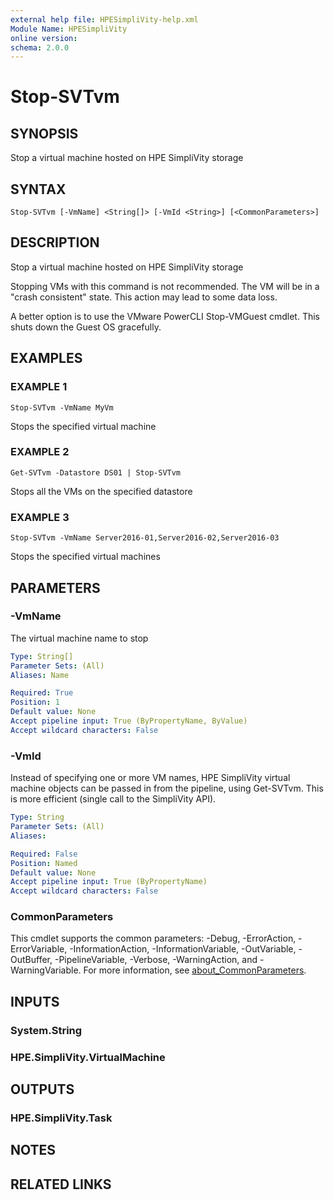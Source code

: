 ```yaml
---
external help file: HPESimpliVity-help.xml
Module Name: HPESimpliVity
online version:
schema: 2.0.0
---
```


# Stop-SVTvm

## SYNOPSIS
Stop a virtual machine hosted on HPE SimpliVity storage

## SYNTAX

```
Stop-SVTvm [-VmName] <String[]> [-VmId <String>] [<CommonParameters>]
```

## DESCRIPTION
Stop a virtual machine hosted on HPE SimpliVity storage

Stopping VMs with this command is not recommended.
The VM will be in a "crash consistent" state.
This action may lead to some data loss.

A better option is to use the VMware PowerCLI Stop-VMGuest cmdlet.
This shuts down the Guest OS gracefully.

## EXAMPLES

### EXAMPLE 1
```
Stop-SVTvm -VmName MyVm
```

Stops the specified virtual machine

### EXAMPLE 2
```
Get-SVTvm -Datastore DS01 | Stop-SVTvm
```

Stops all the VMs on the specified datastore

### EXAMPLE 3
```
Stop-SVTvm -VmName Server2016-01,Server2016-02,Server2016-03
```

Stops the specified virtual machines

## PARAMETERS

### -VmName
The virtual machine name to stop

```yaml
Type: String[]
Parameter Sets: (All)
Aliases: Name

Required: True
Position: 1
Default value: None
Accept pipeline input: True (ByPropertyName, ByValue)
Accept wildcard characters: False
```

### -VmId
Instead of specifying one or more VM names, HPE SimpliVity virtual machine objects can be passed in from 
the pipeline, using Get-SVTvm.
This is more efficient (single call to the SimpliVity API).

```yaml
Type: String
Parameter Sets: (All)
Aliases:

Required: False
Position: Named
Default value: None
Accept pipeline input: True (ByPropertyName)
Accept wildcard characters: False
```

### CommonParameters
This cmdlet supports the common parameters: -Debug, -ErrorAction, -ErrorVariable, -InformationAction, -InformationVariable, -OutVariable, -OutBuffer, -PipelineVariable, -Verbose, -WarningAction, and -WarningVariable. For more information, see [about_CommonParameters](http://go.microsoft.com/fwlink/?LinkID=113216).

## INPUTS

### System.String
### HPE.SimpliVity.VirtualMachine
## OUTPUTS

### HPE.SimpliVity.Task
## NOTES

## RELATED LINKS
